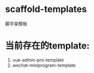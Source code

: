 # scaffold-templates
脚手架模板

# 当前存在的template:
1. vue-admin-pro-template
2. wechat-miniprogram-template

